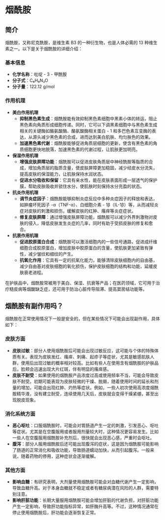 # 烟酰胺

<!-- toc -->

## 简介

烟酰胺，又称尼克酰胺，是维生素 B3 的一种衍生物，也是人体必需的 13 种维生素之一。以下是关于烟酰胺的详细介绍：

### 基本信息

- **化学名称**：吡啶 - 3 - 甲酰胺
- **分子式**：C₆H₆N₂O
- **分子量**：122.12 g/mol

### 作用机理

- **美白作用机理**
    - **抑制黑色素生成**：烟酰胺能有效抑制黑色素细胞中黑素小体的转运，阻止黑色素向角质形成细胞传递。同时，它可以下调黑素细胞中与黑色素生成相关的关键酶如酪氨酸酶、酪氨酸酶相关蛋白 - 1 和多巴色素互变酶的表达，从源头减少黑色素的合成，进而达到美白肌肤、均匀肤色的效果。
    - **加速黑色素代谢**：烟酰胺能够促进角质层细胞的更新，使含有黑色素的角质细胞更快地脱落，加速黑色素的代谢过程，让肌肤更加明亮。
- **保湿作用机理**
    - **增强皮肤屏障功能**：烟酰胺可以促进皮肤角质层中神经酰胺等脂质的合成，增加角质层的脂质含量，使皮肤屏障更加稳固，减少经皮水分流失，提高皮肤的保湿能力，让肌肤保持水润状态。
    - **促进水分吸收和保留**：它具有亲水性，能在皮肤表面形成一层透气的保护膜，帮助皮肤吸收并锁住水分，使肌肤时刻保持水分充盈的状态。
- **抗炎作用机理**
    - **调节炎症因子**：烟酰胺能够抑制炎症反应中多种炎症因子的释放和表达，如肿瘤坏死因子 -α（TNF-α）、白细胞介素 - 1β（IL-1β）等，从而减轻炎症对皮肤的刺激和损伤，缓解皮肤的红肿、瘙痒等炎症症状。
    - **修复皮肤屏障**：通过增强皮肤屏障功能，烟酰胺可以减少外界刺激物对皮肤的侵入，降低皮肤发生炎症的几率，同时有助于受损皮肤的修复和愈合。
- **抗衰作用机理**
    - **促进胶原蛋白合成**：烟酰胺可以激活细胞内的一些信号通路，促进成纤维细胞合成胶原蛋白，增加皮肤中胶原蛋白的含量，使肌肤更加紧致有弹性，减少皱纹和细纹的产生。
    - **抗氧化作用**：它具有一定的抗氧化能力，能够清除皮肤细胞内的自由基，减少自由基对皮肤细胞的氧化损伤，保护皮肤细胞的结构和功能，延缓皮肤衰老进程。

在护肤品中，烟酰胺常被用于美白、保湿、抗衰等产品；在医药领域，它可用于治疗糙皮病等烟酸缺乏症，还可用于防治心脏传导阻滞、提高窦房结功能等。

## 烟酰胺有副作用吗？

烟酰胺在正常使用情况下一般是安全的，但在某些情况下可能会出现副作用，具体如下：

### 皮肤方面

- **皮肤过敏**：部分人使用烟酰胺后可能会出现过敏反应，这可能与个体的特殊体质有关。表现为皮肤发红、瘙痒、刺痛、起疹子等症状，尤其是敏感肌肤人群，使用后出现过敏的概率相对较高。比如有些人在使用含有烟酰胺的护肤品后，脸颊会迅速出现大片红斑，伴有明显的瘙痒感。
- **皮肤不耐受**：如果使用的烟酰胺产品浓度过高或使用频率不当，可能会导致皮肤不耐受。初期可能表现为皮肤轻微的干燥、脱屑，随着使用时间的延长和剂量的增加，可能会出现红肿、灼热等症状。例如，一些人初次使用高浓度烟酰胺精华液，没有建立耐受，连续使用几天后，皮肤就会变得干燥紧绷，甚至出现脱皮现象。

### 消化系统方面

- **恶心呕吐**：口服烟酰胺时，可能会对胃肠道产生一定的刺激，引发恶心、呕吐等症状。尤其是在空腹服用或者服用剂量较大时，这种情况更容易发生。比如一些人在空腹服用烟酰胺补充剂后，很快就会出现恶心感，严重时会呕吐。
- **腹泻**：部分人服用烟酰胺后还可能出现腹泻的症状，这是因为烟酰胺可能影响了肠道的正常消化和吸收功能，导致肠道蠕动加快，从而引起腹泻。一般来说，随着药物的停用，这种症状会逐渐缓解。

### 其他方面

- **影响血糖**：有研究表明，大剂量使用烟酰胺可能会对血糖代谢产生一定影响，导致血糖升高。对于本身血糖就不稳定或者有糖尿病潜在风险的人群，需要特别注意。
- **影响肝脏功能**：长期大量服用烟酰胺可能会增加肝脏的代谢负担，对肝脏功能产生一定影响，导致肝功能指标异常，如肝酶升高等。不过，这种情况通常在停止使用烟酰胺后，肝功能会逐渐恢复正常。